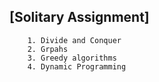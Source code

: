 ## [Solitary Assignment]
        1. Divide and Conquer
        2. Grpahs
        3. Greedy algorithms
        4. Dynamic Programming